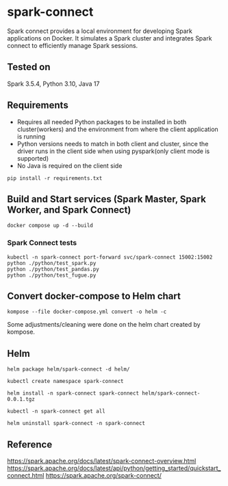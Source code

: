 # spark-connect
Spark connect provides a local environment for developing Spark applications on Docker. It simulates a Spark cluster and integrates Spark connect to efficiently manage Spark sessions.

## Tested on
Spark 3.5.4, Python 3.10, Java 17

## Requirements
- Requires all needed Python packages to be installed in both cluster(workers) and the environment from where the client application is running
- Python versions needs to match in both client and cluster, since the driver runs in the client side when using pyspark(only client mode is supported)
- No Java is required on the client side
```
pip install -r requirements.txt
```

## Build and Start services (Spark Master, Spark Worker, and Spark Connect)
```
docker compose up -d --build
```

### Spark Connect tests
```
kubectl -n spark-connect port-forward svc/spark-connect 15002:15002
python ./python/test_spark.py
python ./python/test_pandas.py
python ./python/test_fugue.py
```
## Convert docker-compose to Helm chart
```
kompose --file docker-compose.yml convert -o helm -c
```
Some adjustments/cleaning were done on the helm chart created by kompose.

## Helm
```
helm package helm/spark-connect -d helm/

kubectl create namespace spark-connect

helm install -n spark-connect spark-connect helm/spark-connect-0.0.1.tgz

kubectl -n spark-connect get all

helm uninstall spark-connect -n spark-connect
```

## Reference
https://spark.apache.org/docs/latest/spark-connect-overview.html
https://spark.apache.org/docs/latest/api/python/getting_started/quickstart_connect.html
https://spark.apache.org/spark-connect/

